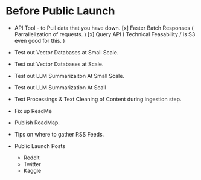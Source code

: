 # Before Public Launch
* API Tool - to Pull data that you have down.
    [x] Faster Batch Responses ( Parrallelization of requests. ) 
    [x] Query API ( Technical Feasability / is S3 even good for this. ) 

* Test out Vector Databases at Small Scale.
* Test out Vector Databases at Scale. 
* Test out LLM Summarizaiton At Small Scale.
* Test out LLM Summarization At Scall 

* Text Processings & Text Cleaning of Content during ingestion step.

* Fix up ReadMe
* Publish RoadMap.
* Tips on where to gather RSS Feeds. 
* Public Launch Posts
    * Reddit
    * Twitter
    * Kaggle

